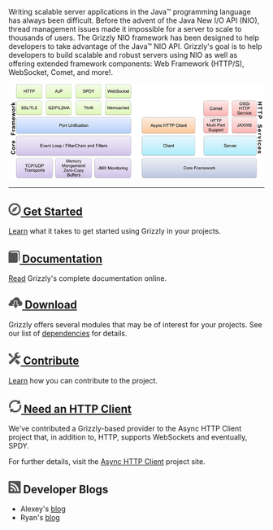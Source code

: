 Writing scalable server applications in the Java™
programming language has always been difficult. Before the advent of the Java
New I/O API (NIO), thread management issues made it impossible for a server to
scale to thousands of users. The Grizzly NIO framework has been designed to help
developers to take advantage of the Java™ NIO API. Grizzly's goal is to help
developers to build scalable and robust servers using NIO as well as offering extended
framework components: Web Framework (HTTP/S), WebSocket, Comet, and more!.

![stack](images/stack.png)

---

<h2><a href="quickstart.html" class="headerlink"><img src="images/compass.png"/> Get Started</a></h2>

[Learn][quick] what it takes to get started using Grizzly in your projects.


<h2><a href="documentation.html" class="headerlink"><img src="images/docs.png"/> Documentation</a></h2>

[Read][full] Grizzly\'s complete documentation online.


<h2><a href="dependencies.html" class="headerlink"><img src="images/download.png"/> Download</a></h2>

Grizzly offers several modules that may be of interest for your projects.
See our list of [dependencies][deps] for details.


<h2><a href="contribute.html" class="headerlink"><img src="images/settings.png"/> Contribute</a></h2>

[Learn][contpage] how you can contribute to the project.


<h2><a href="https://github.com/AsyncHttpClient/async-http-client" class="headerlink"><img src="images/reqres.png"/> Need an HTTP Client</a></h2>

We\'ve contributed a Grizzly-based provider to the Async HTTP Client project that,
in addition to, HTTP, supports WebSockets and eventually, SPDY.

For further details, visit the [Async HTTP Client][ahc] project site.


## ![Blogs][blog] Developer Blogs
* Alexey\'s [blog][alexey]
* Ryan\'s [blog][ryan]

[contpage]: contribute.html
[quick]: quickstart.html
[deps]: dependencies.html
[full]: documentation.html
[ahc]: https://github.com/AsyncHttpClient/async-http-client
[alexey]: http://mytecc.wordpress.com
[ryan]: http://notshabby.net

[started]: images/compass.png
[download]: images/download.png
[contribute]: images/settings.png
[docs]: images/docs.png
[ahci]: images/reqres.png
[blog]: images/blog2.png
